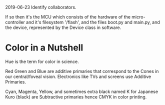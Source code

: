 2019-06-23
Identify collaborators.

If so then it's the MCU which consists of the hardware of the micro-controller and it's filesystem '/flash', and the files boot.py and main.py, and the device, represented by the Device class in software.



Color in a Nutshell
===================
Hue is the term for color in science.

Red Green and Blue are additive primaries that correspond to the Cones in our central/foveal vision. Electronics like TVs and screens use Additive Primaries.

Cyan, Magenta, Yellow, and sometimes extra black named K for Japanese Kuro (black) are Subtractive primaries hence CMYK in color printing.

